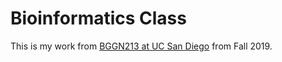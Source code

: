 # Bioinformatics Class 

This is my work from [BGGN213 at UC San Diego](https://bioboot.github.io/bggn213_F19/) from Fall 2019.
